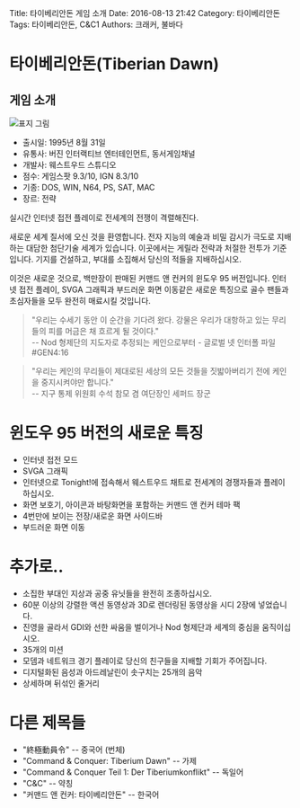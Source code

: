 Title: 타이베리안돈 게임 소개
Date: 2016-08-13 21:42
Category: 타이베리안돈
Tags: 타이베리안돈, C&C1
Authors: 크래커, 불바다

# 타이베리안돈(Tiberian Dawn)

## 게임 소개

![표지 그림]({filename}/images/td/cover.gif)

* 출시일: 1995년 8월 31일
* 유통사: 버진 인터랙티브 엔터테인먼트, 동서게임채널
* 개발사: 웨스트우드 스튜디오
* 점수: 게임스팟 9.3/10, IGN 8.3/10
* 기종: DOS, WIN, N64, PS, SAT, MAC
* 장르: 전략

실시간 인터넷 접전 플레이로 전세계의 전쟁이 격렬해진다.

새로운 세계 질서에 오신 것을 환영합니다.
전자 지능의 예술과 비밀 감시가 극도로 지배하는 대담한 첨단기술 세계가 있습니다.
이곳에서는 게릴라 전략과 처절한 전투가 기준입니다.
기지를 건설하고, 부대를 소집해서 당신의 적들을 지배하십시오.

이것은 새로운 것으로, 백만장이 판매된 커맨드 앤 컨커의 윈도우 95 버전입니다.
인터넷 접전 플레이, SVGA 그래픽과 부드러운 화면 이동같은 새로운 특징으로 골수 팬들과
초심자들을 모두 완전히 매료시킬 것입니다.

> "우리는 수세기 동안 이 순간을 기다려 왔다. 강물은 우리가 대항하고 있는 무리들의 피를 머금은 채 흐르게 될 것이다."<br>
> -- Nod 형제단의 지도자로 추정되는 케인으로부터 - 글로벌 넷 인터폴 파일 #GEN4:16

> "우리는 케인의 무리들이 제대로된 세상의 모든 것들을 짓밟아버리기 전에 케인을 중지시켜야만 합니다."<br>
> -- 지구 통제 위원회 수석 참모 겸 여단장인 세퍼드 장군

# 윈도우 95 버전의 새로운 특징

* 인터넷 접전 모드
* SVGA 그래픽
* 인터넷으로 Tonight!에 접속해서 웨스트우드 채트로 전세계의 경쟁자들과 플레이하십시오.
* 화면 보호기, 아이콘과 바탕화면을 포함하는 커맨드 앤 컨커 테마 팩
* 4번만에 보이는 전장/새로운 화면 사이드바
* 부드러운 화면 이동

# 추가로..

* 소집한 부대인 지상과 공중 유닛들을 완전히 조종하십시오.
* 60분 이상의 강렬한 액션 동영상과 3D로 렌더링된 동영상을 시디 2장에 넣었습니다.
* 진영을 골라서 GDI와 선한 싸움을 벌이거나 Nod 형제단과 세계의 중심을 움직이십시오.
* 35개의 미션
* 모뎀과 네트워크 경기 플레이로 당신의 친구들을 지배할 기회가 주어집니다.
* 디지털화된 음성과 아드레날린이 솟구치는 25개의 음악
* 상세하며 뒤섞인 줄거리

# 다른 제목들
* "終極動員令" -- 중국어 (번체)
* "Command & Conquer: Tiberium Dawn" -- 가제
* "Command & Conquer Teil 1: Der Tiberiumkonflikt" -- 독일어
* "C&C" -- 약칭
* "커맨드 앤 컨커: 타이베리안돈" -- 한국어

